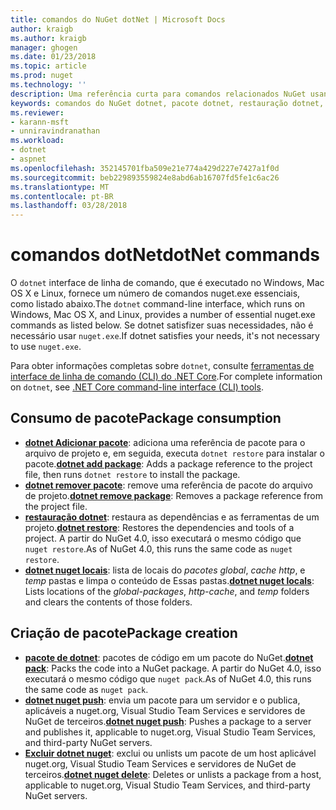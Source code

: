 ```yaml
---
title: comandos do NuGet dotNet | Microsoft Docs
author: kraigb
ms.author: kraigb
manager: ghogen
ms.date: 01/23/2018
ms.topic: article
ms.prod: nuget
ms.technology: ''
description: Uma referência curta para comandos relacionados NuGet usando a interface de linha de comando dotnet.
keywords: comandos do NuGet dotnet, pacote dotnet, restauração dotnet, dotnet nuget locais, dotnet nuget push, dotnet nuget delete
ms.reviewer:
- karann-msft
- unniravindranathan
ms.workload:
- dotnet
- aspnet
ms.openlocfilehash: 352145701fba509e21e774a429d227e7427a1f0d
ms.sourcegitcommit: beb229893559824e8abd6ab16707fd5fe1c6ac26
ms.translationtype: MT
ms.contentlocale: pt-BR
ms.lasthandoff: 03/28/2018
---
```

# <a name="dotnet-commands"></a><span data-ttu-id="7e44f-104">comandos dotNet</span><span class="sxs-lookup"><span data-stu-id="7e44f-104">dotNet commands</span></span>

<span data-ttu-id="7e44f-105">O `dotnet` interface de linha de comando, que é executado no Windows, Mac OS X e Linux, fornece um número de comandos nuget.exe essenciais, como listado abaixo.</span><span class="sxs-lookup"><span data-stu-id="7e44f-105">The `dotnet` command-line interface, which runs on Windows, Mac OS X, and Linux, provides a number of essential nuget.exe commands as listed below.</span></span> <span data-ttu-id="7e44f-106">Se dotnet satisfizer suas necessidades, não é necessário usar `nuget.exe`.</span><span class="sxs-lookup"><span data-stu-id="7e44f-106">If dotnet satisfies your needs, it's not necessary to use `nuget.exe`.</span></span>

<span data-ttu-id="7e44f-107">Para obter informações completas sobre `dotnet`, consulte [ferramentas de interface de linha de comando (CLI) do .NET Core](/dotnet/core/tools/?tabs=netcore2x).</span><span class="sxs-lookup"><span data-stu-id="7e44f-107">For complete information on `dotnet`, see [.NET Core command-line interface (CLI) tools](/dotnet/core/tools/?tabs=netcore2x).</span></span>

## <a name="package-consumption"></a><span data-ttu-id="7e44f-108">Consumo de pacote</span><span class="sxs-lookup"><span data-stu-id="7e44f-108">Package consumption</span></span>

- <span data-ttu-id="7e44f-109">[**dotnet Adicionar pacote**](/dotnet/core/tools/dotnet-add-package): adiciona uma referência de pacote para o arquivo de projeto e, em seguida, executa `dotnet restore` para instalar o pacote.</span><span class="sxs-lookup"><span data-stu-id="7e44f-109">[**dotnet add package**](/dotnet/core/tools/dotnet-add-package): Adds a package reference to the project file, then runs `dotnet restore` to install the package.</span></span>
- <span data-ttu-id="7e44f-110">[**dotnet remover pacote**](/dotnet/core/tools/dotnet-remove-package): remove uma referência de pacote do arquivo de projeto.</span><span class="sxs-lookup"><span data-stu-id="7e44f-110">[**dotnet remove package**](/dotnet/core/tools/dotnet-remove-package): Removes a package reference from the project file.</span></span>
- <span data-ttu-id="7e44f-111">[**restauração dotnet**](/dotnet/core/tools/dotnet-restore?tabs=netcore2x): restaura as dependências e as ferramentas de um projeto.</span><span class="sxs-lookup"><span data-stu-id="7e44f-111">[**dotnet restore**](/dotnet/core/tools/dotnet-restore?tabs=netcore2x): Restores the dependencies and tools of a project.</span></span> <span data-ttu-id="7e44f-112">A partir do NuGet 4.0, isso executará o mesmo código que `nuget restore`.</span><span class="sxs-lookup"><span data-stu-id="7e44f-112">As of NuGet 4.0, this runs the same code as `nuget restore`.</span></span>
- <span data-ttu-id="7e44f-113">[**dotnet nuget locais**](/dotnet/core/tools/dotnet-nuget-locals): lista de locais do *pacotes global*, *cache http*, e *temp* pastas e limpa o conteúdo de Essas pastas.</span><span class="sxs-lookup"><span data-stu-id="7e44f-113">[**dotnet nuget locals**](/dotnet/core/tools/dotnet-nuget-locals): Lists locations of the *global-packages*, *http-cache*, and *temp* folders and clears the contents of those folders.</span></span>

## <a name="package-creation"></a><span data-ttu-id="7e44f-114">Criação de pacote</span><span class="sxs-lookup"><span data-stu-id="7e44f-114">Package creation</span></span>

- <span data-ttu-id="7e44f-115">[**pacote de dotnet**](/dotnet/core/tools/dotnet-pack?tabs=netcore2x): pacotes de código em um pacote do NuGet.</span><span class="sxs-lookup"><span data-stu-id="7e44f-115">[**dotnet pack**](/dotnet/core/tools/dotnet-pack?tabs=netcore2x): Packs the code into a NuGet package.</span></span> <span data-ttu-id="7e44f-116">A partir do NuGet 4.0, isso executará o mesmo código que `nuget pack`.</span><span class="sxs-lookup"><span data-stu-id="7e44f-116">As of NuGet 4.0, this runs the same code as `nuget pack`.</span></span>
- <span data-ttu-id="7e44f-117">[**dotnet nuget push**](/dotnet/core/tools/dotnet-nuget-push): envia um pacote para um servidor e o publica, aplicáveis a nuget.org, Visual Studio Team Services e servidores de NuGet de terceiros.</span><span class="sxs-lookup"><span data-stu-id="7e44f-117">[**dotnet nuget push**](/dotnet/core/tools/dotnet-nuget-push): Pushes a package to a server and publishes it, applicable to nuget.org, Visual Studio Team Services, and third-party NuGet servers.</span></span>
- <span data-ttu-id="7e44f-118">[**Excluir dotnet nuget**](/dotnet/core/tools/dotnet-nuget-delete): exclui ou unlists um pacote de um host aplicável nuget.org, Visual Studio Team Services e servidores de NuGet de terceiros.</span><span class="sxs-lookup"><span data-stu-id="7e44f-118">[**dotnet nuget delete**](/dotnet/core/tools/dotnet-nuget-delete): Deletes or unlists a package from a host, applicable to nuget.org, Visual Studio Team Services, and third-party NuGet servers.</span></span>
